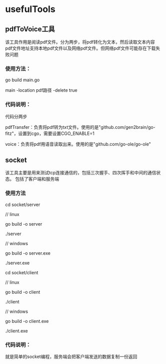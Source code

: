 # usefulTools

## pdfToVoice工具
该工具作用是阅读pdf文件。分为两步，将pdf转化为文本，然后读取文本内容
pdf文件地址支持本地pdf文件以及网络pdf文件。但网络pdf文件可能存在下载失败问题

### 使用方法：

go build main.go

main -location pdf路径 -delete true

### 代码说明：

代码分两步

pdfTransfer：负责将pdf转为txt文件。使用的是"github.com/gen2brain/go-fitz"，设置到cgo，需要设置CGO_ENABLE=1

voice：负责将pdf用语音读取出来。使用的是"github.com/go-ole/go-ole"

## socket
该工具主要是用来测试tcp连接通信的，包括三次握手、四次挥手和中间的通信状态。
包括了客户端和服务端

### 使用方法
cd socket/server

// linux

go build -o server

./server

// windows

go build -o server.exe

./server.exe

cd socket/client

// linux

go build -o client

./client

// windows

go build -o client.exe

./client.exe

### 代码说明：
就是简单的socket编程，服务端会把客户端发送的数据复制一份返回